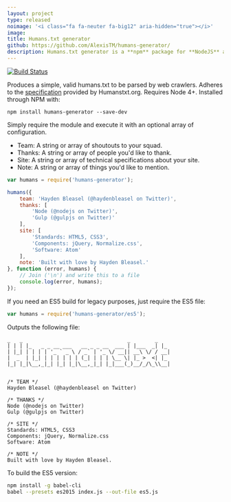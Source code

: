 ```yaml
---
layout: project
type: released
noimage: '<i class="fa fa-neuter fa-big12" aria-hidden="true"></i>'
image: 
title: Humans.txt generator
github: https://github.com/AlexisTM/humans-generator/
description: Humans.txt generator is a **npm** package for **NodeJS** allowing you to generate a file with the team that worked on a website/application. Because we matters.
---
```


[![Build Status](https://travis-ci.org/AlexisTM/humans-generator.svg?branch=master)](https://travis-ci.org/haydenbleasel/humans-generator)

Produces a simple, valid humans.txt to be parsed by web crawlers. Adheres to the [specification](http://humanstxt.org/Standard.html) provided by Humanstxt.org. Requires Node 4+. Installed through NPM with:

```shell
npm install humans-generator --save-dev
```

Simply require the module and execute it with an optional array of configuration.

- Team: A string or array of shoutouts to your squad.
- Thanks: A string or array of people you'd like to thank.
- Site: A string or array of technical specifications about your site.
- Note: A string or array of things you'd like to mention.

```js
var humans = require('humans-generator');

humans({
    team: 'Hayden Bleasel (@haydenbleasel on Twitter)',
    thanks: [
        'Node (@nodejs on Twitter)',
        'Gulp (@gulpjs on Twitter)'
    ],
    site: [
        'Standards: HTML5, CSS3',
        'Components: jQuery, Normalize.css',
        'Software: Atom'
    ],
    note: 'Built with love by Hayden Bleasel.'
}, function (error, humans) {
    // Join ('\n') and write this to a file
    console.log(error, humans);
});
```

If you need an ES5 build for legacy purposes, just require the ES5 file:

```js
var humans = require('humans-generator/es5');
```

Outputs the following file:

```
_   _                                  _        _   
| | | |_   _ _ __ ___   __ _ _ __  ___ | |___  _| |_
| |_| | | | | '_ ` _ \ / _` | '_ \/ __|| __\ \/ / __|
|  _  | |_| | | | | | | (_| | | | \__ \| |_ >  <| |_
|_| |_|\__,_|_| |_| |_|\__,_|_| |_|___(_)__/_/\_\\__|


/* TEAM */
Hayden Bleasel (@haydenbleasel on Twitter)

/* THANKS */
Node (@nodejs on Twitter)
Gulp (@gulpjs on Twitter)

/* SITE */
Standards: HTML5, CSS3
Components: jQuery, Normalize.css
Software: Atom

/* NOTE */
Built with love by Hayden Bleasel.
```

To build the ES5 version:

```sh
npm install -g babel-cli
babel --presets es2015 index.js --out-file es5.js
```